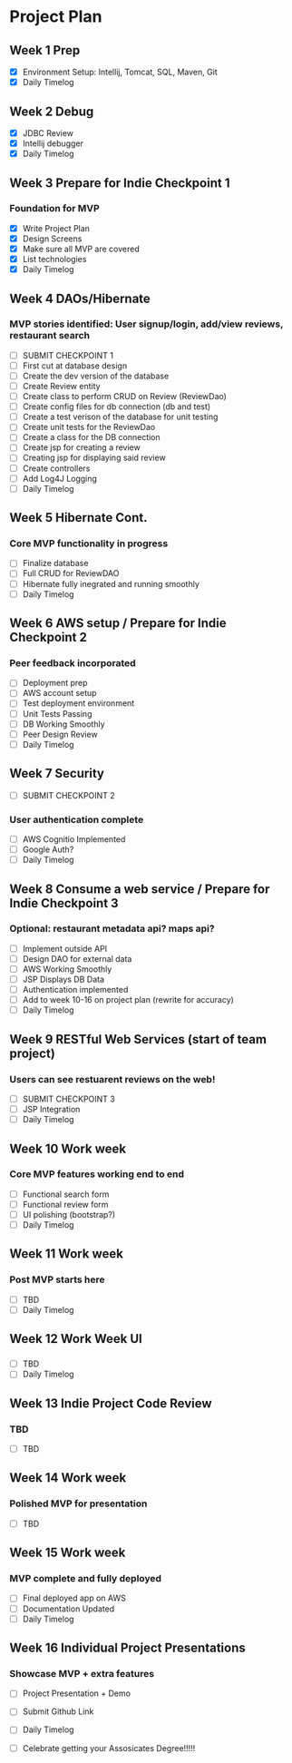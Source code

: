 # Project Plan

## Week 1 Prep
- [x] Environment Setup: Intellij, Tomcat, SQL, Maven, Git
- [x] Daily Timelog

## Week 2 Debug
- [x] JDBC Review
- [x] Intellij debugger
- [x] Daily Timelog
      
## Week 3 Prepare for Indie Checkpoint 1
### Foundation for MVP
- [x] Write Project Plan
- [x] Design Screens
- [x] Make sure all MVP are covered
- [x] List technologies
- [x] Daily Timelog

## Week 4 DAOs/Hibernate
### MVP stories identified: User signup/login, add/view reviews, restaurant search
- [ ] SUBMIT CHECKPOINT 1
- [ ] First cut at database design
- [ ] Create the dev version of the database
- [ ] Create Review entity
- [ ] Create class to perform CRUD on Review (ReviewDao)
- [ ] Create config files for db connection (db and test)
- [ ] Create a test verison of the database for unit testing
- [ ] Create unit tests for the ReviewDao
- [ ] Create a class for the DB connection
- [ ] Create jsp for creating a review
- [ ] Creating jsp for displaying said review
- [ ] Create controllers
- [ ] Add Log4J Logging
- [ ] Daily Timelog
      
## Week 5 Hibernate Cont.
### Core MVP functionality in progress
- [ ] Finalize database
- [ ] Full CRUD for ReviewDAO
- [ ] Hibernate fully inegrated and running smoothly
- [ ] Daily Timelog

## Week 6 AWS setup / Prepare for Indie Checkpoint 2 
### Peer feedback incorporated
- [ ] Deployment prep
- [ ] AWS account setup
- [ ] Test deployment environment
- [ ] Unit Tests Passing
- [ ] DB Working Smoothly
- [ ] Peer Design Review
- [ ] Daily Timelog
      
## Week 7 Security
- [ ] SUBMIT CHECKPOINT 2
### User authentication complete
- [ ] AWS Cognitio Implemented
- [ ] Google Auth?
- [ ] Daily Timelog
      
## Week 8 Consume a web service / Prepare for Indie Checkpoint 3
### Optional: restaurant metadata api? maps api?
- [ ] Implement outside API 
- [ ] Design DAO for external data
- [ ] AWS Working Smoothly
- [ ] JSP Displays DB Data
- [ ] Authentication implemented
- [ ] Add to week 10-16 on project plan (rewrite for accuracy)
- [ ] Daily Timelog
      
## Week 9 RESTful Web Services (start of team project)
### Users can see restuarent reviews on the web!
- [ ] SUBMIT CHECKPOINT 3
- [ ] JSP Integration
- [ ] Daily Timelog

## Week 10 Work week
### Core MVP features working end to end
- [ ] Functional search form
- [ ] Functional review form
- [ ] UI polishing (bootstrap?)
- [ ] Daily Timelog
      
## Week 11 Work week
### Post MVP starts here
- [ ] TBD
 - [ ] Daily Timelog

## Week 12 Work Week UI
### 
- [ ] TBD
- [ ] Daily Timelog

## Week 13 Indie Project Code Review
### TBD
- [ ] TBD

## Week 14 Work week
### Polished MVP for presentation
- [ ] TBD

## Week 15 Work week
### MVP complete and fully deployed
- [ ] Final deployed app on AWS
- [ ] Documentation Updated
- [ ] Daily Timelog

## Week 16 Individual Project Presentations
### Showcase MVP + extra features
- [ ] Project Presentation + Demo
- [ ] Submit Github Link
- [ ] Daily Timelog
- [ ] Celebrate getting your Assosicates Degree!!!!!

